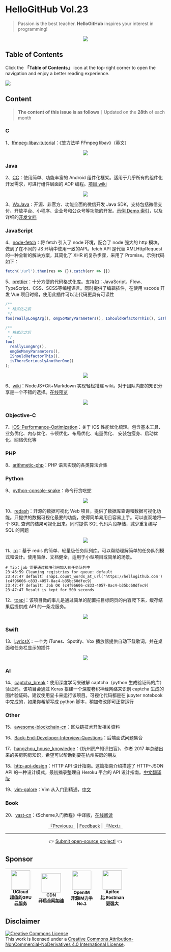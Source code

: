 # HelloGitHub Vol.23
> Passion is the best teacher. **HelloGitHub** inspires your interest in programming!
<p align="center">
    <img src='https://raw.githubusercontent.com/521xueweihan/img_logo/master/logo/cover.jpg' style="max-width:100%;"></img>
</p>

## Table of Contents

Click the **「Table of Contents」** icon at the top-right corner to open the navigation and enjoy a better reading experience.

![](https://raw.githubusercontent.com/521xueweihan/img_logo/master/logo/catalog.png)

## Content
> **The content of this issue is as follows**｜Updated on the **28th** of each month

### C
1、[ffmpeg-libav-tutorial](https://hellogithub.com/en/periodical/statistics/click?target=https://github.com/leandromoreira/ffmpeg-libav-tutorial)：《笨方法学 FFmpeg libav》（英文）


<p align="center"><img src='https://raw.githubusercontent.com/521xueweihan/img/master/hellogithub/23/109762904.png' style="max-width:80%; max-height=80%;"></img></p>

### Java
2、[CC](https://hellogithub.com/en/periodical/statistics/click?target=https://github.com/luckybilly/CC)：使用简单、功能丰富的 Android 组件化框架。适用于几乎所有的组件化开发需求，可进行组件层面的 AOP 编程。[项目 wiki](https://github.com/luckybilly/CC/wiki)


<p align="center"><img src='https://raw.githubusercontent.com/521xueweihan/img/master/hellogithub/23/111830550.gif' style="max-width:80%; max-height=80%;"></img></p>

3、[WxJava](https://hellogithub.com/en/periodical/statistics/click?target=https://github.com/binarywang/WxJava)：开源、非官方、功能全面的微信开发 Java SDK，支持包括微信支付、开放平台、小程序、企业号和公众号等功能的开发。[示例 Demo 索引](https://github.com/Wechat-Group/weixin-java-tools/blob/master/demo.md)，以及详细的[开发文档](https://github.com/wechat-group/weixin-java-tools/wiki)


### JavaScript
4、[node-fetch](https://hellogithub.com/en/periodical/statistics/click?target=https://github.com/node-fetch/node-fetch)：将 fetch 引入了 node 环境，配合了 node 强大的 http 模块。做到了在不同的 JS 环境中使用一致的API。fetch API 是代替 XMLHttpRequest 的一种全新的解决方案，其简化了 XHR 的复杂步骤，采用了 Promise。示例代码如下：
```javascript
fetch('/url').then(res => {}).catch(err => {})
```


5、[prettier](https://hellogithub.com/en/periodical/statistics/click?target=https://github.com/prettier/prettier)：十分方便的代码格式化库。支持如：JavaScript、Flow、TypeScript、CSS、SCSS等编程语言。同时提供了编辑插件，在使用 vscode 开发 Vue 项目时候，使用此插件可以让代码更具有可读性
```javascript
/**
 * 格式化之前
 */
foo(reallyLongArg(), omgSoManyParameters(), IShouldRefactorThis(), isThereSeriouslyAnotherOne());

/**
 * 格式化之后
 */
foo(
  reallyLongArg(),
  omgSoManyParameters(),
  IShouldRefactorThis(),
  isThereSeriouslyAnotherOne()
);
```


<p align="center"><img src='https://raw.githubusercontent.com/521xueweihan/img/master/hellogithub/23/75104123.png' style="max-width:80%; max-height=80%;"></img></p>

6、[wiki](https://hellogithub.com/en/periodical/statistics/click?target=https://github.com/requarks/wiki)：NodeJS+Git+Markdown 实现轻松搭建 wiki。对于团队内部的知识分享是一个不错的选择。[在线预览](https://docs.requarks.io/wiki)


<p align="center"><img src='https://raw.githubusercontent.com/521xueweihan/img/master/hellogithub/23/65848095.png' style="max-width:80%; max-height=80%;"></img></p>

### Objective-C
7、[iOS-Performance-Optimization](https://hellogithub.com/en/periodical/statistics/click?target=https://github.com/skyming/iOS-Performance-Optimization)：关于 iOS 性能优化梳理。包含基本工具、业务优化、内存优化、卡顿优化、布局优化、电量优化、 安装包瘦身、启动优化、网络优化等


### PHP
8、[arithmetic-php](https://hellogithub.com/en/periodical/statistics/click?target=https://github.com/pushaowei/arithmetic-php)：PHP 语言实现的各类算法合集 


### Python
9、[python-console-snake](https://hellogithub.com/en/periodical/statistics/click?target=https://github.com/tancredi/python-console-snake)：命令行贪吃蛇


<p align="center"><img src='https://raw.githubusercontent.com/521xueweihan/img/master/hellogithub/23/13356681.png' style="max-width:80%; max-height=80%;"></img></p>

10、[redash](https://hellogithub.com/en/periodical/statistics/click?target=https://github.com/getredash/redash)：开源的数据可视化 Web 项目，提供了数据库查询和数据可视化功能。只提供的数据可视化最要的功能，使得简单易用且容易上手。可以直观地将一个 SQL 查询的结果可视化出来。同时提供 SQL 代码片段存储，减少重复编写 SQL 的问题


<p align="center"><img src='https://raw.githubusercontent.com/521xueweihan/img/master/hellogithub/23/13926404.gif' style="max-width:80%; max-height=80%;"></img></p>

11、[rq](https://hellogithub.com/en/periodical/statistics/click?target=https://github.com/rq/rq)：基于 redis 的简单、轻量级任务队列库。可以帮助理解简单的任务队列模式和设计。使用简单、文档健全，适用于小型项目或简单的场景。
```shell
# Tip：job 需要通过模块引用加入到任务队列中
23:46:59 Cleaning registries for queue: default
23:47:47 default: snap1.count_words_at_url('https://hellogithub.com') (c4f96606-c833-4057-8ac4-b35bc60dfec9)
23:47:47 default: Job OK (c4f96606-c833-4057-8ac4-b35bc60dfec9)
23:47:47 Result is kept for 500 seconds
```


12、[toapi](https://hellogithub.com/en/periodical/statistics/click?target=https://github.com/elliotgao2/toapi)：该项目做的事儿是通过简单的配置把目标网页的内容爬下来，缓存结果后提供成 API 的一条龙服务。


<p align="center"><img src='https://raw.githubusercontent.com/521xueweihan/img/master/hellogithub/23/112169994.png' style="max-width:80%; max-height=80%;"></img></p>

### Swift
13、[LyricsX](https://hellogithub.com/en/periodical/statistics/click?target=https://github.com/ddddxxx/LyricsX)：一个为 iTunes、Spotify、Vox 播放器提供自动下载歌词，并在桌面和任务栏显示的插件


<p align="center"><img src='https://raw.githubusercontent.com/521xueweihan/img/master/hellogithub/23/81710355.jpg' style="max-width:80%; max-height=80%;"></img></p>

### AI
14、[captcha_break](https://hellogithub.com/en/periodical/statistics/click?target=https://github.com/ypwhs/captcha_break)：使用深度学习来破解 captcha（python 生成验证码的库）验证码。该项目会通过 Keras 搭建一个深度卷积神经网络来识别 captcha 生成的图片验证码，建议使用显卡来运行该项目。可视化代码都是在 jupyter notebook 中完成的，如果你希望写成 python 脚本，稍加修改即可正常运行


### Other
15、[awesome-blockchain-cn](https://hellogithub.com/en/periodical/statistics/click?target=https://github.com/chaozh/awesome-blockchain-cn)：区块链技术开发相关资料


16、[Back-End-Developer-Interview-Questions](https://hellogithub.com/en/periodical/statistics/click?target=https://github.com/monklof/Back-End-Developer-Interview-Questions)：后端面试问题集合


17、[hangzhou_house_knowledge](https://hellogithub.com/en/periodical/statistics/click?target=https://github.com/houshanren/hangzhou_house_knowledge)：《杭州房产知识扫盲》，作者 2017 年总结出来的买房购房知识，希望可以帮助到要在杭州买房的朋友


18、[http-api-design](https://hellogithub.com/en/periodical/statistics/click?target=https://github.com/interagent/http-api-design)：HTTP API 设计指南。这篇指南介绍描述了 HTTP+JSON API 的一种设计模式，最初摘录整理自 Heroku 平台的 API 设计指南。[中文翻译版](https://github.com/ZhangBohan/http-api-design-ZH_CN)


19、[vim-galore](https://hellogithub.com/en/periodical/statistics/click?target=https://github.com/mhinz/vim-galore)：Vim 从入门到精通，[中文](https://github.com/wsdjeg/vim-galore-zh_cn)


### Book
20、[yast-cn](https://hellogithub.com/en/periodical/statistics/click?target=https://github.com/DeathKing/yast-cn)：《Scheme入门教程》中译版，[在线阅读](http://deathking.github.io/yast-cn/)




<p align="center">
    <a href="https://github.com/521xueweihan/HelloGitHub/blob/master/content/en/HelloGitHub22.md">『Previous』</a> | <a href='https://github.com/521xueweihan/HelloGitHub/issues/899'>Feedback</a> | <a href="https://github.com/521xueweihan/HelloGitHub/blob/master/content/en/HelloGitHub24.md">『Next』</a>
</p>

---
<p align="center">
    👉 <a href='https://hellogithub.com/en/periodical'>Submit open-source project!</a> 👈<br>
</p>

## Sponsor


<table>
  <thead>
    <tr>
      <th align="center" style="width: 80px;">
        <a href="https://www.compshare.cn/?utm_term=logo&utm_campaign=hellogithub&utm_source=otherdsp&utm_medium=display&ytag=logo_hellogithub_otherdsp_display">          <img src="https://raw.githubusercontent.com/521xueweihan/img_logo/master/logo/ucloud.png" width="60px"><br>
          <sub>UCloud</sub><br>
          <sub>超值的GPU云服务</sub>
        </a>
      </th>
      <th align="center" style="width: 80px;">
        <a href="https://www.upyun.com/?from=hellogithub">
          <img src="https://raw.githubusercontent.com/521xueweihan/img_logo/master/logo/upyun.png" width="60px"><br>
          <sub>CDN</sub><br>
          <sub>开启全网加速</sub>
        </a>
      </th>
      <th align="center" style="width: 80px;">
        <a href="https://github.com/OpenIMSDK/Open-IM-Server">
          <img src="https://raw.githubusercontent.com/521xueweihan/img_logo/master/logo/im.png" width="60px"><br>
          <sub>OpenIM</sub><br>
          <sub>开源IM力争No.1</sub>
        </a>
      </th>
      <th align="center" style="width: 80px;">
        <a href="https://apifox.cn/a103hello">
          <img src="https://raw.githubusercontent.com/521xueweihan/img_logo/master/logo/apifox.png" width="60px"><br>
          <sub>Apifox</sub><br>
          <sub>比 Postman 更强大</sub>
        </a>
      </th>
    </tr>
  </thead>
</table>


## Disclaimer
<a rel="license" href="https://creativecommons.org/licenses/by-nc-nd/4.0/"><img alt="Creative Commons License" style="border-width: 0" src="https://licensebuttons.net/l/by-nc-nd/4.0/88x31.png"></a><br>
This work is licensed under a <a rel="license" href="https://creativecommons.org/licenses/by-nc-nd/4.0/">Creative Commons Attribution-NonCommercial-NoDerivatives 4.0 International License</a>.
